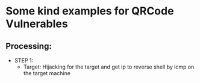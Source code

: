 # Some kind examples for QRCode Vulnerables

## Processing:
- STEP 1:
    - Target: Hijacking for the target and get ip to reverse shell by icmp on the target machine